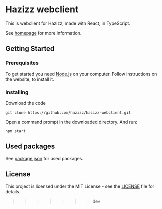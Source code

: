 # Hazizz webclient

This is webclient for Hazizz, made with React, in TypeScript.

See [homepage](http://hazizz.github.io) for more information.

## Getting Started

### Prerequisites

To get started you need [Node.js](https://nodejs.org/en/) on your computer.
Follow instructions on the website, to install it.

### Installing

Download the code
```
git clone https://github.com/hazizz/hazizz-webclient.git
```

Open a command prompt in the downloaded directory. And run:
```
npm start
```

## Used packages

See [package.json](package.json) for used packages. 

## License

This project is licensed under the MIT License - see the [LICENSE](LICENSE) file for details.
>>>>>>> dev
